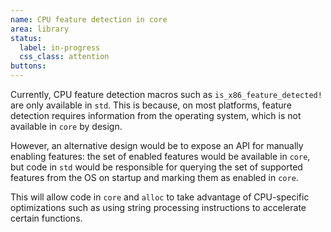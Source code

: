 ```yaml
---
name: CPU feature detection in core
area: library
status: 
  label: in-progress
  css_class: attention
buttons:
---
```


Currently, CPU feature detection macros such as `is_x86_feature_detected!` are only available in 
`std`. This is because, on most platforms, feature detection requires information from the 
operating system, which is not available in `core` by design.

However, an alternative design would be to expose an API for manually enabling features: the set of
enabled features would be available in `core`, but code in `std` would be responsible for querying
the set of supported features from the OS on startup and marking them as enabled in `core`.

This will allow code in `core` and `alloc` to take advantage of CPU-specific optimizations such as
using string processing instructions to accelerate certain functions.
